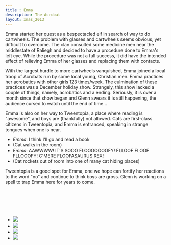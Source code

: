 ```yaml
---
title : Emma
description: The Acrobat 
layout: xmas_2013
---
```


Emma started her quest as a bespectacled elf in search of way to do cartwheels. The problem with glasses and cartwheels seems obvious, yet difficult to overcome. The clan consulted some medicine men near the middlestate of Raliegh and decided to have a procedure done to Emma's left eye. While the procedure was not a full success, it did have the intended effect of relieving Emma of her glasses and replacing them with contacts.

With the largest hurdle to more cartwheels vanquished, Emma joined a local troop of Acrobats run by some local young, Christian men. Emma practices her acrobatics with other girls 123 times/week. The culmination of these practices was a December holiday show. Strangely, this show lacked a couple of things, namely, acrobatics and a ending. Seriously, it is over a month since that show began and Glenn swears it is still happening, the audience cursed to watch until the end of time...

Emma is also on her way to Tweentopia, a place where reading is "awesome", and boys are (thankfully) not allowed. Cats are first-class citizens in Tweentopia, and Emma is entranced,  speaking in strange tongues when one is near.

* *Emma*: I think I'll go and read a book  
* (Cat walks in the room) 
* *Emma*: AAWWWW! IT'S SOOO FLOOOOOOOFY! FLLOOF FLOOF FLLOOOFY! C'MERE FLOOFASAURUS REX! 
* (Cat rockets out of room into one of many cat hiding places)

Tweentopia is a good spot for Emma, one we hope can fortify her reactions to the word "no" and continue to think boys are gross. Glenn is working on a spell to trap Emma here for years to come.

<ul id="gallery" style="margin-top: 100px;margin-bottom: 55px">
<li> <a class="pic-1" href="{{urls.media}}/images/xmas2013/emma1_big.jpg"><img src="{{urls.media}}/images/xmas2013/emma1.jpg"/></a></li>
<li> <a class="pic-2" href="{{urls.media}}/images/xmas2013/emma2_big.jpg"><img src="{{urls.media}}/images/xmas2013/emma2.jpg"/></a></li>
<li> <a class="pic-3" href="{{urls.media}}/images/xmas2013/emma3_big.jpg"><img src="{{urls.media}}/images/xmas2013/emma3.jpg"/></a></li>
<li> <a class="pic-4" href="{{urls.media}}/images/xmas2013/emma4_big.jpg"><img src="{{urls.media}}/images/xmas2013/emma4.jpg"/></a></li>
</ul>



